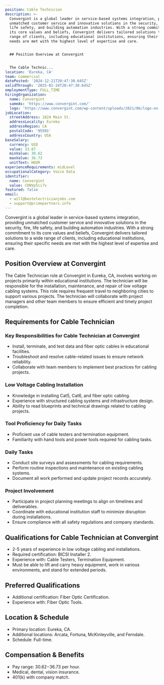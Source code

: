 ```yaml
---
position: Cable Technician
description: >-
  Convergint is a global leader in service-based systems integration, providing
  unmatched customer service and innovative solutions in the security, fire,
  life safety, and building automation industries. With a strong commitment to
  its core values and beliefs, Convergint delivers tailored solutions to a wide
  range of clients, including educational institutions, ensuring their specific
  needs are met with the highest level of expertise and care.


  ## Position Overview at Convergint


  The Cable Technic...
location: 'Eureka, CA'
team: Commercial
datePosted: '2024-12-21T20:47:30.645Z'
validThrough: '2025-01-24T20:47:30.645Z'
employmentType: FULL_TIME
hiringOrganization:
  name: Convergint
  sameAs: 'https://www.convergint.com/'
  logo: 'https://www.convergint.com/wp-content/uploads/2021/06/logo-on-dark-blue.png'
jobLocation:
  streetAddress: 1824 Main St.
  addressLocality: Eureka
  addressRegion: CA
  postalCode: '95501'
  addressCountry: USA
baseSalary:
  currency: USD
  value: 33.67
  minValue: 30.62
  maxValue: 36.73
  unitText: HOUR
experienceRequirements: midLevel
occupationalCategory: Voice Data
identifier:
  name: Convergint
  value: CONVp5ci7v
featured: false
email:
  - will@bestelectricianjobs.com
  - support@primepartners.info
---
```




Convergint is a global leader in service-based systems integration, providing unmatched customer service and innovative solutions in the security, fire, life safety, and building automation industries. With a strong commitment to its core values and beliefs, Convergint delivers tailored solutions to a wide range of clients, including educational institutions, ensuring their specific needs are met with the highest level of expertise and care.

## Position Overview at Convergint

The Cable Technician role at Convergint in Eureka, CA, involves working on projects primarily within educational institutions. The technician will be responsible for the installation, maintenance, and repair of low voltage cabling systems. This role requires frequent travel to neighboring cities to support various projects. The technician will collaborate with project managers and other team members to ensure efficient and timely project completion.

## Requirements for Cable Technician

### Key Responsibilities for Cable Technician at Convergint
- Install, terminate, and test data and fiber optic cables in educational facilities.
- Troubleshoot and resolve cable-related issues to ensure network reliability.
- Collaborate with team members to implement best practices for cabling projects.

### Low Voltage Cabling Installation
- Knowledge in installing Cat5, Cat6, and fiber optic cabling.
- Experience with structured cabling systems and infrastructure design.
- Ability to read blueprints and technical drawings related to cabling projects.

### Tool Proficiency for Daily Tasks
- Proficient use of cable testers and termination equipment.
- Familiarity with hand tools and power tools required for cabling tasks.

### Daily Tasks
- Conduct site surveys and assessments for cabling requirements.
- Perform routine inspections and maintenance on existing cabling systems.
- Document all work performed and update project records accurately.

### Project Involvement
- Participate in project planning meetings to align on timelines and deliverables.
- Coordinate with educational institution staff to minimize disruption during installations.
- Ensure compliance with all safety regulations and company standards.

## Qualifications for Cable Technician at Convergint

- 2-5 years of experience in low voltage cabling and installations.
- Required certification: BICSI Installer 2.
- Experience with: Cable Testers, Termination Equipment.
- Must be able to lift and carry heavy equipment, work in various environments, and stand for extended periods.

## Preferred Qualifications

- Additional certification: Fiber Optic Certification.
- Experience with: Fiber Optic Tools.

## Location & Schedule

- Primary location: Eureka, CA.
- Additional locations: Arcata, Fortuna, McKinleyville, and Ferndale.
- Schedule: Full-time.

## Compensation & Benefits

- Pay range: $30.62-$36.73 per hour.
- Medical, dental, vision insurance.
- 401(k) with company match.
